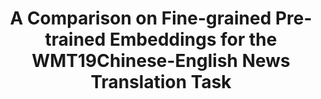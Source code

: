 ---
title: "A Comparison on Fine-grained Pre-trained Embeddings for the WMT19Chinese-English News Translation Task"
collection: publications
permalink: /publication/2019-1-wmt-comparison
venue: 'Proceedings of the Fourth Conference on Machine Translation (Volume 2: Shared Task Papers, Day 1)'
paperurl: 'https://www.aclweb.org/anthology/W19-5324.pdf'
paperurltext: 'pdf'
bibtex: 'https://www.aclweb.org/anthology/W19-5324.bib'
citation: '<b>Zhenhao Li</b>, Lucia Specia. A Comparison on Fine-grained Pre-trained Embeddings for the WMT19Chinese-English News Translation Task. In <i>Proceedings of the Fourth Conference on Machine Translation (Volume 2: Shared Task Papers, Day 1)</i>, 2019.'
---